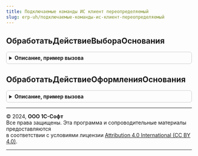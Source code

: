 ```yaml
---
title: Подключаемые команды ИС клиент переопределяемый
slug: erp-uh/подключаемые-команды-ис-клиент-переопределяемый
---
```



## ОбработатьДействиеВыбораОснования
<details style="margin: 1em 0; padding: 0.5em; border: 1px solid #ccc; border-radius: 6px;">

<summary style="font-weight: bold; cursor: pointer;">Описание, пример вызова</summary>

```bsl

// Обработчик нетипового события по кнопке "Выбрать" (документ-основание) в формах документов ГосИС
//
// Параметры:
//   ИмяПараметраКоманды  - Строка    - см. документацию к подсистеме подключаемых команд БСП
//   ПараметрыВыполнения  - Структура - см. документацию к подсистеме подключаемых команд БСП
//   СтандартнаяОбработка - Булево    - установить Ложь для переопределенного обработчика
//
Процедура ОбработатьДействиеВыбораОснования(ИмяПараметраКоманды, ПараметрыВыполнения, СтандартнаяОбработка) Экспорт
```

Пример вызова
```bsl
ПодключаемыеКомандыИСКлиентПереопределяемый.ОбработатьДействиеВыбораОснования(ИмяПараметраКоманды, ПараметрыВыполнения, СтандартнаяОбработка) 
```
</details>

## ОбработатьДействиеОформленияОснования
<details style="margin: 1em 0; padding: 0.5em; border: 1px solid #ccc; border-radius: 6px;">

<summary style="font-weight: bold; cursor: pointer;">Описание, пример вызова</summary>

```bsl

// Обработчик нетипового события по кнопке "Создать" (документ-основание) в формах документов ГосИС
//
// Параметры:
//   ИмяПараметраКоманды  - Строка    - см. документацию к подсистеме подключаемых команд БСП
//   ПараметрыВыполнения  - Структура - см. документацию к подсистеме подключаемых команд БСП
//   СтандартнаяОбработка - Булево    - установить Ложь для переопределенного обработчика
//
Процедура ОбработатьДействиеОформленияОснования(ИмяПараметраКоманды, ПараметрыВыполнения, СтандартнаяОбработка) Экспорт
```

Пример вызова
```bsl
ПодключаемыеКомандыИСКлиентПереопределяемый.ОбработатьДействиеОформленияОснования(ИмяПараметраКоманды, ПараметрыВыполнения, СтандартнаяОбработка) 
```
</details>

---

© 2024, **ООО 1С-Софт**  
Все права защищены. Эта программа и сопроводительные материалы предоставляются  
в соответствии с условиями лицензии [Attribution 4.0 International (CC BY 4.0)](https://creativecommons.org/licenses/by/4.0/legalcode).

---
